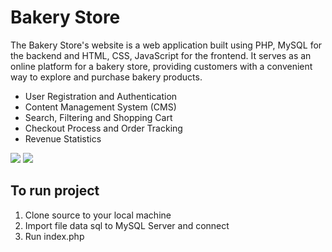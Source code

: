 # Bakery Store
The Bakery Store's website is a web application built using PHP, MySQL for the backend and HTML, CSS, JavaScript for the frontend. It serves as an online platform for a bakery store, providing customers with a convenient way to explore and purchase bakery products.

- User Registration and Authentication
- Content Management System (CMS)
- Search, Filtering and Shopping Cart
- Checkout Process and Order Tracking
- Revenue Statistics

<img src="https://github.com/phamtrongsang11/Bakery-Store-App/assets/101312630/4fc8698b-3b63-442b-a5af-30dd7b9fd162">

<img src="https://github.com/phamtrongsang11/Bakery-Store-App/assets/101312630/539c7155-5d7d-440e-a5a4-f983e57c1306">

## To run project
1. Clone source to your local machine
2. Import file data sql to MySQL Server and connect
3. Run index.php
